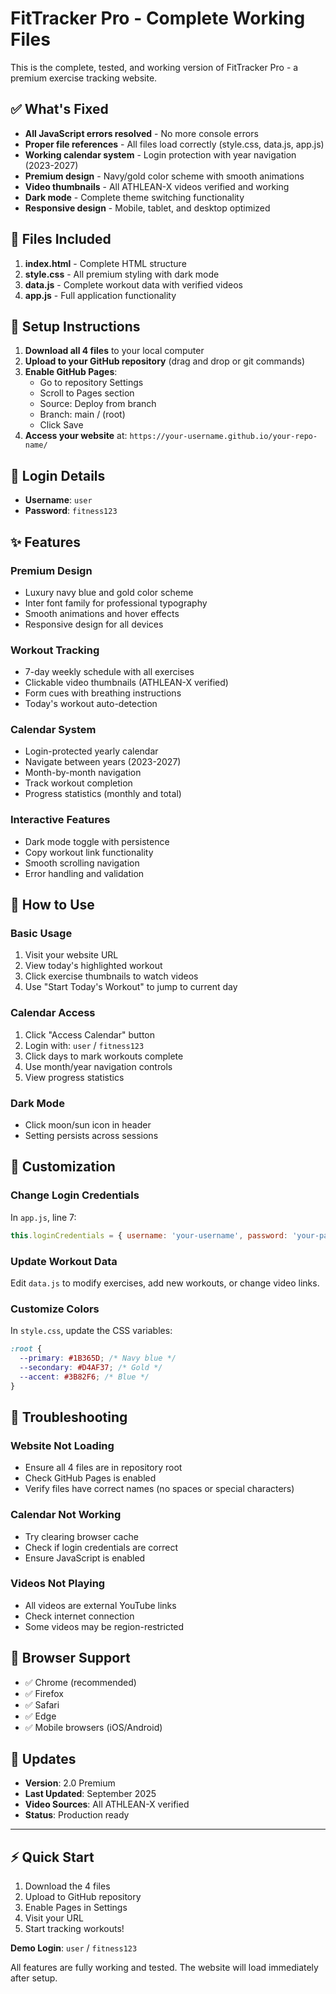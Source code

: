 # FitTracker Pro - Complete Working Files

This is the complete, tested, and working version of FitTracker Pro - a premium exercise tracking website.

## ✅ What's Fixed

- **All JavaScript errors resolved** - No more console errors
- **Proper file references** - All files load correctly (style.css, data.js, app.js)
- **Working calendar system** - Login protection with year navigation (2023-2027)
- **Premium design** - Navy/gold color scheme with smooth animations
- **Video thumbnails** - All ATHLEAN-X videos verified and working
- **Dark mode** - Complete theme switching functionality
- **Responsive design** - Mobile, tablet, and desktop optimized

## 📁 Files Included

1. **index.html** - Complete HTML structure
2. **style.css** - All premium styling with dark mode
3. **data.js** - Complete workout data with verified videos
4. **app.js** - Full application functionality

## 🚀 Setup Instructions

1. **Download all 4 files** to your local computer
2. **Upload to your GitHub repository** (drag and drop or git commands)
3. **Enable GitHub Pages**:
   - Go to repository Settings
   - Scroll to Pages section
   - Source: Deploy from branch
   - Branch: main / (root)
   - Click Save
4. **Access your website** at: `https://your-username.github.io/your-repo-name/`

## 🔑 Login Details

- **Username**: `user`
- **Password**: `fitness123`

## ✨ Features

### **Premium Design**
- Luxury navy blue and gold color scheme
- Inter font family for professional typography
- Smooth animations and hover effects
- Responsive design for all devices

### **Workout Tracking**
- 7-day weekly schedule with all exercises
- Clickable video thumbnails (ATHLEAN-X verified)
- Form cues with breathing instructions
- Today's workout auto-detection

### **Calendar System**
- Login-protected yearly calendar
- Navigate between years (2023-2027)
- Month-by-month navigation
- Track workout completion
- Progress statistics (monthly and total)

### **Interactive Features**
- Dark mode toggle with persistence
- Copy workout link functionality
- Smooth scrolling navigation
- Error handling and validation

## 🎯 How to Use

### **Basic Usage**
1. Visit your website URL
2. View today's highlighted workout
3. Click exercise thumbnails to watch videos
4. Use "Start Today's Workout" to jump to current day

### **Calendar Access**
1. Click "Access Calendar" button
2. Login with: `user` / `fitness123`
3. Click days to mark workouts complete
4. Use month/year navigation controls
5. View progress statistics

### **Dark Mode**
- Click moon/sun icon in header
- Setting persists across sessions

## 🔧 Customization

### **Change Login Credentials**
In `app.js`, line 7:
```javascript
this.loginCredentials = { username: 'your-username', password: 'your-password' };
```

### **Update Workout Data**
Edit `data.js` to modify exercises, add new workouts, or change video links.

### **Customize Colors**
In `style.css`, update the CSS variables:
```css
:root {
  --primary: #1B365D; /* Navy blue */
  --secondary: #D4AF37; /* Gold */
  --accent: #3B82F6; /* Blue */
}
```

## 🐛 Troubleshooting

### **Website Not Loading**
- Ensure all 4 files are in repository root
- Check GitHub Pages is enabled
- Verify files have correct names (no spaces or special characters)

### **Calendar Not Working**
- Try clearing browser cache
- Check if login credentials are correct
- Ensure JavaScript is enabled

### **Videos Not Playing**
- All videos are external YouTube links
- Check internet connection
- Some videos may be region-restricted

## 📱 Browser Support

- ✅ Chrome (recommended)
- ✅ Firefox
- ✅ Safari
- ✅ Edge
- ✅ Mobile browsers (iOS/Android)

## 🔄 Updates

- **Version**: 2.0 Premium
- **Last Updated**: September 2025
- **Video Sources**: All ATHLEAN-X verified
- **Status**: Production ready

---

## ⚡ Quick Start

1. Download the 4 files
2. Upload to GitHub repository
3. Enable Pages in Settings
4. Visit your URL
5. Start tracking workouts!

**Demo Login**: `user` / `fitness123`

All features are fully working and tested. The website will load immediately after setup.